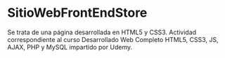 # SitioWebFrontEndStore

Se trata de una página desarrollada en HTML5 y CSS3. Actividad correspondiente al curso Desarrollado Web Completo HTML5, CSS3, JS, AJAX, PHP y MySQL impartido por Udemy.


